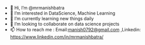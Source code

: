 - 👋 Hi, I’m @mrmanishbatra
- 👀 I’m interested in DataScience, Machine Learning
- 🌱 I’m currently learning new things daily
- 💞️ I’m looking to collaborate on data science projects
- 📫 How to reach me : Email:manish0792@gmail.com ,Linkedin: https://www.linkedin.com/in/mrmanishbatra/


<!---
mrmanishbatra/mrmanishbatra is a ✨ special ✨ repository because its `README.md` (this file) appears on your GitHub profile.
You can click the Preview link to take a look at your changes.
--->
